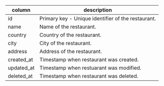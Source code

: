 |column     |description |
------------|------------|
|id         | Primary key - Unique identifier of the restaurant. |
|name       | Name of the restaurant. |
|country    | Country of the restaurant. |
|city       | City of the restaurant. |
|address    | Address of the restaurant. |
|created_at | Timestamp when restaurant was created. |
|updated_at | Timestamp when restuarant was modified. |
|deleted_at | Timestamp when restaurant was deleted. |
